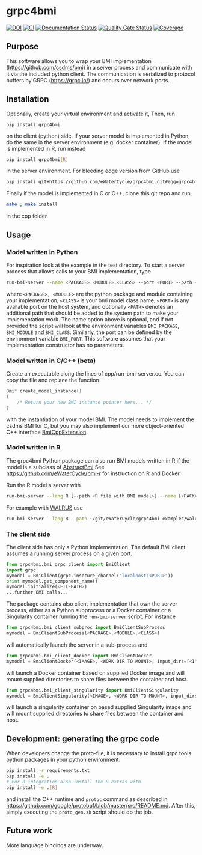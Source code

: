 # grpc4bmi

[![DOI](https://zenodo.org/badge/130237165.svg)](https://zenodo.org/badge/latestdoi/130237165)
[![CI](https://github.com/eWaterCycle/grpc4bmi/workflows/CI/badge.svg)](https://github.com/eWaterCycle/grpc4bmi/actions?query=workflow%3ACI)
[![Documentation Status](https://readthedocs.org/projects/grpc4bmi/badge/?version=latest)](https://grpc4bmi.readthedocs.io/en/latest/?badge=latest)
[![Quality Gate Status](https://sonarcloud.io/api/project_badges/measure?project=grpc4bmi&metric=alert_status)](https://sonarcloud.io/dashboard?id=grpc4bmi)
[![Coverage](https://sonarcloud.io/api/project_badges/measure?project=grpc4bmi&metric=coverage)](https://sonarcloud.io/dashboard?id=grpc4bmi)

## Purpose

This software allows you to wrap your BMI implementation (https://github.com/csdms/bmi) in a server process and communicate with it via the included python client. The communication is serialized to protocol buffers by GRPC (https://grpc.io/) and occurs over network ports.

## Installation

Optionally, create your virtual environment and activate it, Then, run
```
pip install grpc4bmi
```
on the client (python) side. If your server model is implemented in Python, do the same in the server environment (e.g. docker container). If the model is implemented in R, run instead
```bash
pip install grpc4bmi[R]
```
in the server environment. For bleeding edge version from GitHub use
```bash
pip install git+https://github.com/eWaterCycle/grpc4bmi.git#egg=grpc4bmi
```
Finally if the model is implemented in C or C++, clone this git repo and run
```bash
make ; make install
```
in the cpp folder.

## Usage

### Model written in Python
For inspiration look at the example in the test directory. To start a server process that allows calls to your BMI implementation, type
```bash
run-bmi-server --name <PACKAGE>.<MODULE>.<CLASS> --port <PORT> --path <PATH>
```
where ```<PACKAGE>, <MODULE>``` are the python package and module containing your implementation, ```<CLASS>``` is your
bmi model class name, ```<PORT>``` is any available port on the host system, and optionally ```<PATH>``` denotes an
additional path that should be added to the system path to make your implementation work. The name option above is
optional, and if not provided the script will look at the environment variables ```BMI_PACKAGE```, ```BMI_MODULE``` and
```BMI_CLASS```. Similarly, the port can be defined by the environment variable ```BMI_PORT```.
This software assumes that your implementation constructor has no parameters.

### Model written in C/C++ (beta)
Create an executable along the lines of cpp/run-bmi-server.cc. You can copy the file and replace the function
```C++
Bmi* create_model_instance()
{
    /* Return your new BMI instance pointer here... */
}
```
with the instantiation of your model BMI. The model needs to implement the csdms BMI for C, but you may also implement our more object-oriented C++ interface [BmiCppExtension](https://github.com/eWaterCycle/grpc4bmi/blob/master/cpp/bmi_cpp_extension.h).

### Model written in R
The grpc4bmi Python package can also run BMI models written in R if the model is a subclass of [AbstractBmi](https://github.com/eWaterCycle/bmi-r/blob/master/R/abstract-bmi.R#L9)
See https://github.com/eWaterCycle/bmi-r for instruction on R and Docker.

Run the R model a server with
```bash
run-bmi-server --lang R [--path <R file with BMI model>] --name [<PACKAGE>::]<CLASS> --port <PORT>
```

For example with [WALRUS](https://github.com/eWaterCycle/grpc4bmi-examples/tree/master/walrus) use
```bash
run-bmi-server --lang R --path ~/git/eWaterCycle/grpc4bmi-examples/walrus/walrus-bmi.r --name WalrusBmi --port 50051
```

### The client side
The client side has only a Python implementation. The default BMI client assumes a running server process on a given port.
```python
from grpc4bmi.bmi_grpc_client import BmiClient
import grpc
mymodel = BmiClient(grpc.insecure_channel("localhost:<PORT>"))
print mymodel.get_component_name()
mymodel.initialize(<FILEPATH>)
...further BMI calls...
```

The package contains also client implementation that own the server process, either as a Python subprocess or a Docker
container or a Singularity container running the ```run-bmi-server``` script. For instance
```python
from grpc4bmi.bmi_client_subproc import BmiClientSubProcess
mymodel = BmiClientSubProcess(<PACKAGE>.<MODULE>.<CLASS>)
```
will automatically launch the server in a sub-process and
```python
from grpc4bmi.bmi_client_docker import BmiClientDocker
mymodel = BmiClientDocker(<IMAGE>, <WORK DIR TO MOUNT>, input_dirs=[<INPUT DIRECTORIES TO MOUNT>])
```
will launch a Docker container based on supplied Docker image
and will mount supplied directories to share files between the container and host.

```python
from grpc4bmi.bmi_client_singularity import BmiClientSingularity
mymodel = BmiClientSingularity(<IMAGE>, <WORK DIR TO MOUNT>, input_dirs=[<INPUT DIRECTORIES TO MOUNT>])
```
will launch a singularity container on based supplied Singularity image
and will mount supplied directories to share files between the container and host.

## Development: generating the grpc code

When developers change the proto-file, it is necessary to install grpc tools python packages in your python environment:
```bash
pip install -r requirements.txt
pip install -e .
# For R integration also install the R extras with
pip install -e .[R]

```
and install the C++ runtime and `protoc` command as described in <https://github.com/google/protobuf/blob/master/src/README.md>.
After this, simply executing the `proto_gen.sh` script should do the job.

## Future work

More language bindings are underway.
